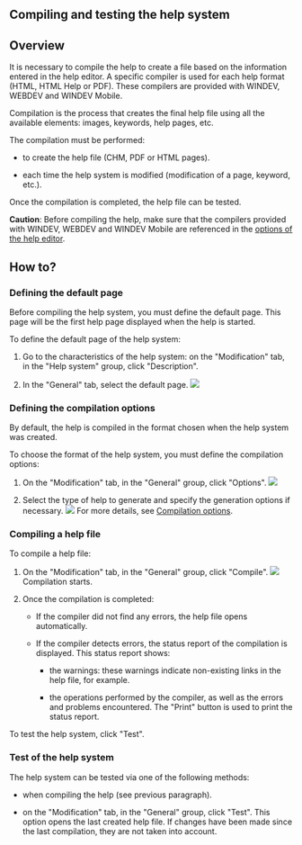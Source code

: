 


## Compiling and testing the help system
			



<a name="NOTE1"></a>
<a name="NOTE1_1"></a>


## Overview
<a name="overview_ELTTEXTE000187"></a>
It is necessary to compile the help to create a file based on the information entered in the help editor. A specific compiler is used for each help format (HTML, HTML Help or PDF). These compilers are provided with WINDEV, WEBDEV and WINDEV Mobile.

Compilation is the process that creates the final help file using all the available elements: images, keywords, help pages, etc.

The compilation must be performed:

- to create the help file (CHM, PDF or HTML pages).

- each time the help system is modified (modification of a page, keyword, etc.).




Once the compilation is completed, the help file can be tested.

**Caution**: Before compiling the help, make sure that the compilers provided with WINDEV, WEBDEV and WINDEV Mobile are referenced in the [options of the help editor](../Editeurs/2010020.md).

<a name="NOTE2"></a>
<a name="NOTE2_1"></a>


## How to?
<a name="how_ELTTEXTE000211"></a>


### Defining the default page
<a name="defining_the_default_page_ELTPARAGRAPHE000032"></a>

Before compiling the help system, you must define the default page. This page will be the first help page displayed when the help is started.

To define the default page of the help system: 

1. Go to the characteristics of the help system: on the "Modification" tab, in the "Help system" group, click "Description".

2. In the "General" tab, select the default page.
![](https://doc.pcsoft.fr/en-US/images/image.awp?langid=3&name=aide_compilation%20-%20HC%20N%B0001.gif)




<a name="NOTE2_2"></a>


### Defining the compilation options
<a name="defining_the_compilation_options_ELTPARAGRAPHE000057"></a>

By default, the help is compiled in the format chosen when the help system was created.

To choose the format of the help system, you must define the compilation options:

1. On the "Modification" tab, in the "General" group, click "Options".
![](https://doc.pcsoft.fr/en-US/images/image.awp?langid=3&name=aide_compilation%20-%20HC%20N%B0004%201.gif)


2. Select the type of help to generate and specify the generation options if necessary. 
![](https://doc.pcsoft.fr/en-US/images/image.awp?langid=3&name=aide_compilation%20-%20HC%20N%B0004.gif)
For more details, see [Compilation options](../Editeurs/2010015.md).





<a name="NOTE2_3"></a>


### Compiling a help file
<a name="compiling_help_file_ELTPARAGRAPHE000091"></a>

To compile a help file: 

1. On the "Modification" tab, in the "General" group, click "Compile". 
![](https://doc.pcsoft.fr/en-US/images/image.awp?langid=3&name=aide_compilation%20-%20HC%20N%B0004%202.gif)
Compilation starts.

2. Once the compilation is completed:

	- If the compiler did not find any errors, the help file opens automatically.

	- If the compiler detects errors, the status report of the compilation is displayed. This status report shows:

		- the warnings: these warnings indicate non-existing links in the help file, for example.

		- the operations performed by the compiler, as well as the errors and problems encountered. The "Print" button is used to print the status report.







To test the help system, click "Test".
<a name="NOTE2_4"></a>


### Test of the help system
<a name="test_the_help_system_ELTPARAGRAPHE000123"></a>

The help system can be tested via one of the following methods:

- when compiling the help (see previous paragraph). 

- on the "Modification" tab, in the "General" group, click "Test". This option opens the last created help file. If changes have been made since the last compilation, they are not taken into account.





